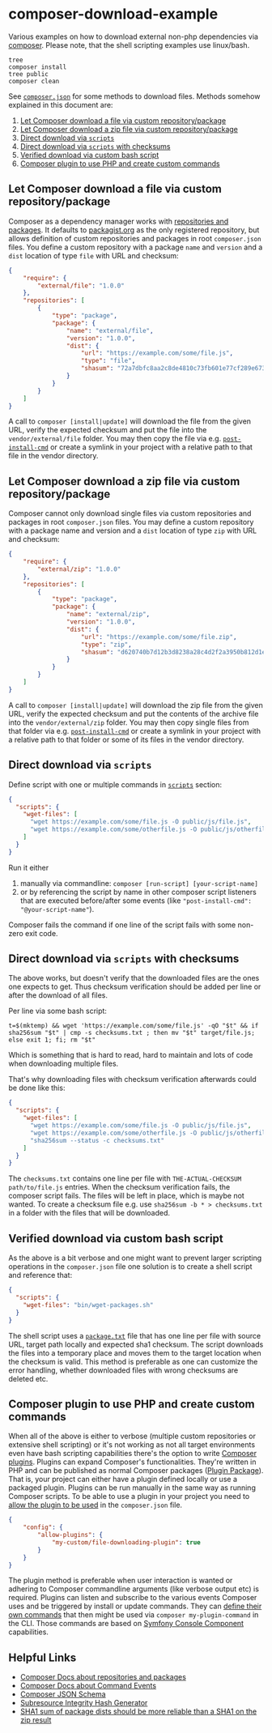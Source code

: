 # composer-download-example

Various examples on how to download external non-php dependencies via [composer](https://getcomposer.org). Please note, that the shell scripting examples use linux/bash.

```
tree
composer install
tree public
composer clean
```

See [`composer.json`](composer.json) for some methods to download files. Methods somehow explained in this document are:

1. [Let Composer download a file via custom repository/package](#let-composer-download-a-file-via-custom-repositorypackage)
2. [Let Composer download a zip file via custom repository/package](#let-composer-download-a-zip-file-via-custom-repositorypackage)
3. [Direct download via `scripts`](#direct-download-via-scripts)
4. [Direct download via `scripts` with checksums](#direct-download-via-scripts-with-checksums)
5. [Verified download via custom bash script](#verified-download-via-custom-bash-script)
6. [Composer plugin to use PHP and create custom commands](#composer-plugin-to-use-php-and-create-custom-commands)

## Let Composer download a file via custom repository/package

Composer as a dependency manager works with [repositories and packages](https://getcomposer.org/doc/05-repositories.md). It defaults to [packagist.org](https://packagist.org) as the only registered repository, but allows definition of custom repositories and packages in root `composer.json` files. You define a custom repository with a package `name` and `version` and a `dist` location of type `file` with URL and checksum:

```json
{
    "require": {
        "external/file": "1.0.0"
    },
    "repositories": [
        {
            "type": "package",
            "package": {
                "name": "external/file",
                "version": "1.0.0",
                "dist": {
                    "url": "https://example.com/some/file.js",
                    "type": "file",
                    "shasum": "72a7dbfc8aa2c8de4810c73fb601e77cf289e673"
                }
            }
        }
    ]
}
```

A call to `composer [install|update]` will download the file from the given URL, verify the expected checksum and put the file into the `vendor/external/file` folder. You may then copy the file via e.g. [`post-install-cmd`](https://getcomposer.org/doc/articles/scripts.md#command-events) or create a symlink in your project with a relative path to that file in the vendor directory.

## Let Composer download a zip file via custom repository/package

Composer cannot only download single files via custom repositories and packages in root `composer.json` files. You may define a custom repository with a package name and version and a `dist` location of type `zip` with URL and checksum:

```json
{
    "require": {
        "external/zip": "1.0.0"
    },
    "repositories": [
        {
            "type": "package",
            "package": {
                "name": "external/zip",
                "version": "1.0.0",
                "dist": {
                    "url": "https://example.com/some/file.zip",
                    "type": "zip",
                    "shasum": "d620740b7d12b3d8238a28c4d2f2a3950b812d1e"
                }
            }
        }
    ]
}
```

A call to `composer [install|update]` will download the zip file from the given URL, verify the expected checksum and put the contents of the archive file into the `vendor/external/zip` folder. You may then copy single files from that folder via e.g. [`post-install-cmd`](https://getcomposer.org/doc/articles/scripts.md#command-events) or create a symlink in your project with a relative path to that folder or some of its files in the vendor directory.

## Direct download via `scripts`

Define script with one or multiple commands in [`scripts`](https://getcomposer.org/doc/articles/scripts.md#scripts) section:

```json
{
  "scripts": {
    "wget-files": [
      "wget https://example.com/some/file.js -O public/js/file.js",
      "wget https://example.com/some/otherfile.js -O public/js/otherfile.js"
    ]
  }
}
```

Run it either

1. manually via commandline: `composer [run-script] [your-script-name]`
2. or by referencing the script by name in other composer script listeners that are executed before/after some events (like `"post-install-cmd": "@your-script-name"`).

Composer fails the command if one line of the script fails with some non-zero exit code.

## Direct download via `scripts` with checksums

The above works, but doesn't verify that the downloaded files are the ones one expects to get. Thus checksum verification should be added per line or after the download of all files.

Per line via some bash script:

```
t=$(mktemp) && wget 'https://example.com/some/file.js' -qO "$t" && if sha256sum "$t" | cmp -s checksums.txt ; then mv "$t" target/file.js; else exit 1; fi; rm "$t"
```

Which is something that is hard to read, hard to maintain and lots of code when downloading multiple files.

That's why downloading files with checksum verification afterwards could be done like this:

```json
{
  "scripts": {
    "wget-files": [
      "wget https://example.com/some/file.js -O public/js/file.js",
      "wget https://example.com/some/otherfile.js -O public/js/otherfile.js",
      "sha256sum --status -c checksums.txt"
    ]
  }
}
```

The `checksums.txt` contains one line per file with `THE-ACTUAL-CHECKSUM path/to/file.js` entries. When the checksum verification fails, the composer script fails. The files will be left in place, which is maybe not wanted. To create a checksum file e.g. use `sha256sum -b * > checksums.txt` in a folder with the files that will be downloaded.

## Verified download via custom bash script

As the above is a bit verbose and one might want to prevent larger scripting operations in the `composer.json` file one solution is to create a shell script and reference that:

```json
{
  "scripts": {
    "wget-files": "bin/wget-packages.sh"
  }
}
```

The shell script uses a [`package.txt`](package.txt) file that has one line per file with source URL, target path locally and expected sha1 checksum. The script downloads the files into a temporary place and moves them to the target location when the checksum is valid. This method is preferable as one can customize the error handling, whether downloaded files with wrong checksums are deleted etc.

## Composer plugin to use PHP and create custom commands

When all of the above is either to verbose (multiple custom repositories or extensive shell scripting) or it's not working as not all target environments even have bash scripting capabilities there's the option to write [Composer plugins](https://getcomposer.org/doc/articles/plugins.md). Plugins can expand Composer's functionalities. They're written in PHP and can be published as normal Composer packages ([Plugin Package](https://getcomposer.org/doc/articles/plugins.md#plugin-package)). That is, your project can either have a plugin defined locally or use a packaged plugin. Plugins can be run manually in the same way as running Composer scripts. To be able to use a plugin in your project you need to [allow the plugin to be used](https://getcomposer.org/doc/06-config.md#allow-plugins) in the `composer.json` file.

```json
{
    "config": {
        "allow-plugins": {
            "my-custom/file-downloading-plugin": true
        }
    }
}
```

The plugin method is preferable when user interaction is wanted or adhering to Composer commandline arguments (like verbose output etc) is required. Plugins can listen and subscribe to the various events Composer uses and be triggered by install or update commands. They can [define their own commands](https://getcomposer.org/doc/articles/plugins.md#command-provider) that then might be used via `composer my-plugin-command` in the CLI. Those commands are based on [Symfony Console Component](https://symfony.com/doc/current/components/console.html) capabilities.

## Helpful Links

- [Composer Docs about repositories and packages](https://getcomposer.org/doc/05-repositories.md)
- [Composer Docs about Command Events](https://getcomposer.org/doc/articles/scripts.md#command-events)
- [Composer JSON Schema](https://github.com/composer/composer/blob/main/res/composer-schema.json)
- [Subresource Integrity Hash Generator](https://www.srihash.org)
- [SHA1 sum of package dists should be more reliable than a SHA1 on the zip result](https://github.com/composer/composer/issues/2540)
